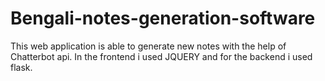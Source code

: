 # Bengali-notes-generation-software
This web application is able to generate new notes with the help of Chatterbot api. In the frontend i used JQUERY and for the backend i used flask.
